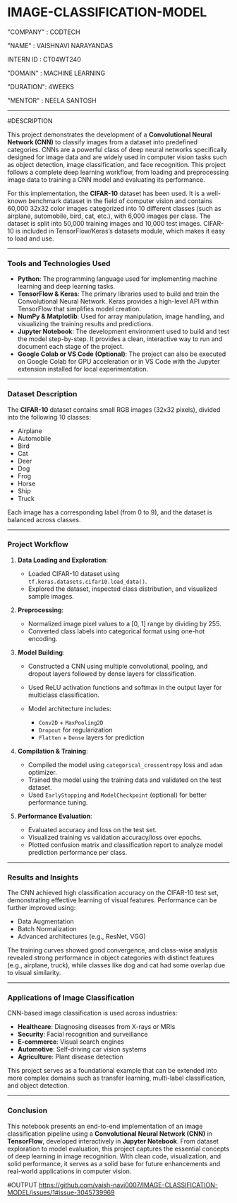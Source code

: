 # IMAGE-CLASSIFICATION-MODEL

"COMPANY" : CODTECH

"NAME" : VAISHNAVI NARAYANDAS

INTERN ID : CT04WT240

"DOMAIN" : MACHINE LEARNING

"DURATION": 4WEEKS

"MENTOR" : NEELA SANTOSH

---

#DESCRIPTION

This project demonstrates the development of a **Convolutional Neural Network (CNN)** to classify images from a dataset into predefined categories. CNNs are a powerful class of deep neural networks specifically designed for image data and are widely used in computer vision tasks such as object detection, image classification, and face recognition. This project follows a complete deep learning workflow, from loading and preprocessing image data to training a CNN model and evaluating its performance.

For this implementation, the **CIFAR-10** dataset has been used. It is a well-known benchmark dataset in the field of computer vision and contains 60,000 32x32 color images categorized into 10 different classes (such as airplane, automobile, bird, cat, etc.), with 6,000 images per class. The dataset is split into 50,000 training images and 10,000 test images. CIFAR-10 is included in TensorFlow/Keras’s datasets module, which makes it easy to load and use.

---

### Tools and Technologies Used

* **Python**: The programming language used for implementing machine learning and deep learning tasks.
* **TensorFlow & Keras**: The primary libraries used to build and train the Convolutional Neural Network. Keras provides a high-level API within TensorFlow that simplifies model creation.
* **NumPy & Matplotlib**: Used for array manipulation, image handling, and visualizing the training results and predictions.
* **Jupyter Notebook**: The development environment used to build and test the model step-by-step. It provides a clean, interactive way to run and document each stage of the project.
* **Google Colab or VS Code (Optional)**: The project can also be executed on Google Colab for GPU acceleration or in VS Code with the Jupyter extension installed for local experimentation.

---

### Dataset Description

The **CIFAR-10** dataset contains small RGB images (32x32 pixels), divided into the following 10 classes:

* Airplane
* Automobile
* Bird
* Cat
* Deer
* Dog
* Frog
* Horse
* Ship
* Truck

Each image has a corresponding label (from 0 to 9), and the dataset is balanced across classes.

---

### Project Workflow

1. **Data Loading and Exploration**:

   * Loaded CIFAR-10 dataset using `tf.keras.datasets.cifar10.load_data()`.
   * Explored the dataset, inspected class distribution, and visualized sample images.

2. **Preprocessing**:

   * Normalized image pixel values to a \[0, 1] range by dividing by 255.
   * Converted class labels into categorical format using one-hot encoding.

3. **Model Building**:

   * Constructed a CNN using multiple convolutional, pooling, and dropout layers followed by dense layers for classification.
   * Used ReLU activation functions and softmax in the output layer for multiclass classification.
   * Model architecture includes:

     * `Conv2D` + `MaxPooling2D`
     * `Dropout` for regularization
     * `Flatten` + `Dense` layers for prediction

4. **Compilation & Training**:

   * Compiled the model using `categorical_crossentropy` loss and `adam` optimizer.
   * Trained the model using the training data and validated on the test dataset.
   * Used `EarlyStopping` and `ModelCheckpoint` (optional) for better performance tuning.

5. **Performance Evaluation**:

   * Evaluated accuracy and loss on the test set.
   * Visualized training vs validation accuracy/loss over epochs.
   * Plotted confusion matrix and classification report to analyze model prediction performance per class.

---

### Results and Insights

The CNN achieved high classification accuracy on the CIFAR-10 test set, demonstrating effective learning of visual features. Performance can be further improved using:

* Data Augmentation
* Batch Normalization
* Advanced architectures (e.g., ResNet, VGG)

The training curves showed good convergence, and class-wise analysis revealed strong performance in object categories with distinct features (e.g., airplane, truck), while classes like dog and cat had some overlap due to visual similarity.

---

### Applications of Image Classification

CNN-based image classification is used across industries:

* **Healthcare**: Diagnosing diseases from X-rays or MRIs
* **Security**: Facial recognition and surveillance
* **E-commerce**: Visual search engines
* **Automotive**: Self-driving car vision systems
* **Agriculture**: Plant disease detection

This project serves as a foundational example that can be extended into more complex domains such as transfer learning, multi-label classification, and object detection.

---
### Conclusion

This notebook presents an end-to-end implementation of an image classification pipeline using a **Convolutional Neural Network (CNN)** in **TensorFlow**, developed interactively in **Jupyter Notebook**. From dataset exploration to model evaluation, this project captures the essential concepts of deep learning in image recognition. With clean code, visualization, and solid performance, it serves as a solid base for future enhancements and real-world applications in computer vision.

#OUTPUT
https://github.com/vaish-navi0007/IMAGE-CLASSIFICATION-MODEL/issues/1#issue-3045739969
